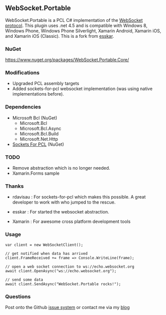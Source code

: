 ## WebSocket.Portable

WebSocket.Portable is a PCL C# implementation of the [WebSocket protocol](https://tools.ietf.org/html/rfc6455). This plugin uses .net 4.5 and is compatible with Windows 8, Windows Phone, Windows Phone Silverlight, Xamarin Android, Xamarin iOS, and Xamarin iOS (Classic). This is a fork from [esskar](https://github.com/esskar/WebSocket.Portable).

### NuGet
https://www.nuget.org/packages/WebSocket.Portable.Core/

### Modifications

- Upgraded PCL assembly targets
- Added sockets-for-pcl websocket implementation (was using native implementations before).
 
### Dependencies

- Microsoft Bcl (NuGet)
  - Microsoft.Bcl
  - Microsoft.Bcl.Async
  - Microsoft.Bcl.Build
  - Microsoft.Net.Http
- [Sockets For PCL](https://github.com/rdavisau/sockets-for-pcl) (NuGet)

### TODO

- Remove abstraction which is no longer needed.
- Xamarin.Forms sample


### Thanks

- rdavisau : For sockets-for-pcl which makes this possible. A great developer to work with who jumped to the rescue.

- esskar : For started the websocket abstraction.

- Xamarin : For awesome cross platform development tools


### Usage

    var client = new WebSocketClient();
	
	// get notified when data has arrived
	client.FrameReceived += frame => Console.WriteLine(frame);

	// open a web socket connection to ws://echo.websocket.org
    await client.OpenAsync("ws://echo.websocket.org");

	// send some data
    await client.SendAsync("WebSocket.Portable rocks!");

### Questions

Post onto the Github [issue system](https://github.com/NVentimiglia/WebSocket.Portable) or contact me via my [blog](http://nicholasventimiglia.com)
